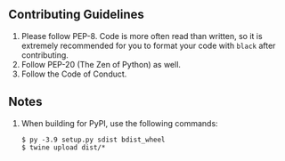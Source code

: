 ## Contributing Guidelines

1. Please follow PEP-8. Code is more often read than written, so it is extremely recommended for you to format your code with `black` after contributing.
2. Follow PEP-20 (The Zen of Python) as well.
3. Follow the Code of Conduct.

## Notes

1. When building for PyPI, use the following commands:
   ```shell
   $ py -3.9 setup.py sdist bdist_wheel
   $ twine upload dist/*
  ```
